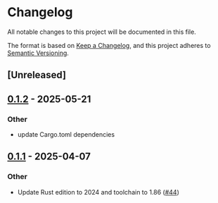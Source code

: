 # Changelog

All notable changes to this project will be documented in this file.

The format is based on [Keep a Changelog](https://keepachangelog.com/en/1.0.0/),
and this project adheres to [Semantic Versioning](https://semver.org/spec/v2.0.0.html).

## [Unreleased]

## [0.1.2](https://github.com/nitro-svm/svm-engine/compare/svm-engine-keys-v0.1.1...svm-engine-keys-v0.1.2) - 2025-05-21

### Other

- update Cargo.toml dependencies

## [0.1.1](https://github.com/nitro-svm/svm-engine/compare/svm-engine-keys-v0.1.0-alpha...svm-engine-keys-v0.1.1) - 2025-04-07

### Other

- Update Rust edition to 2024 and toolchain to 1.86 ([#44](https://github.com/nitro-svm/svm-engine/pull/44))
